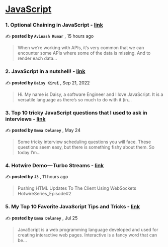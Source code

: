
<h1><a href=https://medium.com/tag/javascript-development/recommended target="_blank" rel="noopener noreferrer">JavaScript</a></h1>
<h3>1. Optional Chaining in JavaScript - <a href=https://medium.com/@p4avinash/optional-chaining-in-javascript-cfd6cad2e290?source=tag_recommended_feed---------0-84----------javascript_development----------4245f47d_e634_45cc_a586_5c0996e699b1------- target="_blank" rel="noopener noreferrer">link</a></h3>

✍️ **posted by `Avinash Kumar`** <date> , 15 hours ago</date>

<blockquote>When we’re working with APIs, it’s very common that we can encounter some APIs where some of the data is missing. And to render each data…</blockquote>

<h3>2. JavaScript in a nutshell! - <a href=https://medium.com/@daisykkirui/javascript-in-a-nutshell-669dab5b6e78?source=tag_recommended_feed---------1-107----------javascript_development----------4245f47d_e634_45cc_a586_5c0996e699b1------- target="_blank" rel="noopener noreferrer">link</a></h3>

✍️ **posted by `Daisy Kirui`** <date> , Sep 21, 2022</date>

<blockquote>Hi. My name is Daisy, a software Engineer and I love JavaScript. It is a versatile language as there’s so much to do with it (in…</blockquote>

<h3>3. Top 10 tricky JavaScript questions that I used to ask in interviews - <a href=https://medium.com/@emma-delaney/top-10-tricky-javascript-questions-that-i-used-to-ask-in-interviews-2cb3912271a9?source=tag_recommended_feed---------2-85----------javascript_development----------4245f47d_e634_45cc_a586_5c0996e699b1------- target="_blank" rel="noopener noreferrer">link</a></h3>

✍️ **posted by `Emma Delaney`** <date> , May 24</date>

<blockquote>Some tricky interview scheduling questions you will face. These questions seem easy, but there is something fishy about them. So today I’m…</blockquote>

<h3>4. Hotwire Demo — Turbo Streams - <a href=https://medium.com/jungletronics/hotwire-demo-turbo-streams-cebf082ab41c?source=tag_recommended_feed---------3-84----------javascript_development----------4245f47d_e634_45cc_a586_5c0996e699b1------- target="_blank" rel="noopener noreferrer">link</a></h3>

✍️ **posted by `J3`** <date> , 11 hours ago</date>

<blockquote>Pushing HTML Updates To The Client Using WebSockets HotwireSeries_Episode#2</blockquote>

<h3>5. My Top 10 Favorite JavaScript Tips and Tricks - <a href=https://medium.com/@emma-delaney/my-top-10-favorite-javascript-tips-and-tricks-bf0ec0b9bf1d?source=tag_recommended_feed---------4-85----------javascript_development----------4245f47d_e634_45cc_a586_5c0996e699b1------- target="_blank" rel="noopener noreferrer">link</a></h3>

✍️ **posted by `Emma Delaney`** <date> , Jul 25</date>

<blockquote>JavaScript is a web programming language developed and used for creating interactive web pages. Interactive is a fancy word that can be…</blockquote>

